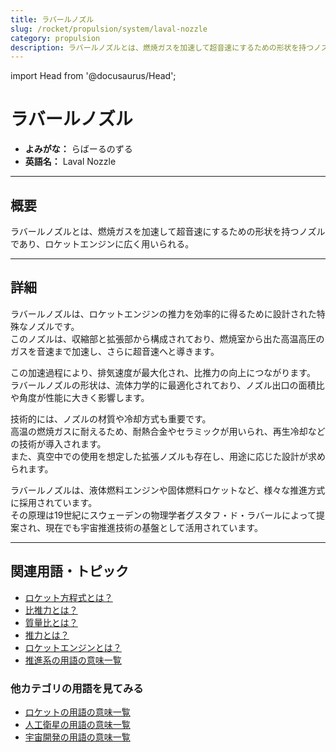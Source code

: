 ```yaml
---
title: ラバールノズル
slug: /rocket/propulsion/system/laval-nozzle
category: propulsion
description: ラバールノズルとは、燃焼ガスを加速して超音速にするための形状を持つノズルであり、ロケットエンジンに広く用いられる。
---
```


import Head from '@docusaurus/Head';

<Head>
  <script type="application/ld+json">
    {`{
      "@context": "https://schema.org",
      "@type": "DefinedTerm",
      "name": "ラバールノズル",
      "inDefinedTermSet": "https://www.space-portal.org",
      "termCode": "rocket/propulsion/system/laval-nozzle",
      "description": "ラバールノズルとは、燃焼ガスを加速して超音速にするための形状を持つノズルであり、ロケットエンジンに広く用いられる。",
      "url": "https://www.space-portal.org/docs/rocket/propulsion/system/laval-nozzle"
    }`}
  </script>
</Head>

# ラバールノズル

- **よみがな：** らばーるのずる  
- **英語名：** Laval Nozzle  

---

## 概要

ラバールノズルとは、燃焼ガスを加速して超音速にするための形状を持つノズルであり、ロケットエンジンに広く用いられる。

---

## 詳細

ラバールノズルは、ロケットエンジンの推力を効率的に得るために設計された特殊なノズルです。  
このノズルは、収縮部と拡張部から構成されており、燃焼室から出た高温高圧のガスを音速まで加速し、さらに超音速へと導きます。  

この加速過程により、排気速度が最大化され、比推力の向上につながります。  
ラバールノズルの形状は、流体力学的に最適化されており、ノズル出口の面積比や角度が性能に大きく影響します。  

技術的には、ノズルの材質や冷却方式も重要です。  
高温の燃焼ガスに耐えるため、耐熱合金やセラミックが用いられ、再生冷却などの技術が導入されます。  
また、真空中での使用を想定した拡張ノズルも存在し、用途に応じた設計が求められます。  

ラバールノズルは、液体燃料エンジンや固体燃料ロケットなど、様々な推進方式に採用されています。  
その原理は19世紀にスウェーデンの物理学者グスタフ・ド・ラバールによって提案され、現在でも宇宙推進技術の基盤として活用されています。

---

## 関連用語・トピック

- [ロケット方程式とは？](/docs/rocket/propulsion/system/rocket-equation)
- [比推力とは？](/docs/rocket/propulsion/system/isp)
- [質量比とは？](/docs/rocket/propulsion/system/mass-ratio)
- [推力とは？](/docs/rocket/propulsion/system/thrust)
- [ロケットエンジンとは？](/docs/rocket/propulsion/rocket-engine)
- [推進系の用語の意味一覧](/docs/category/propulsion)

### 他カテゴリの用語を見てみる
- [ロケットの用語の意味一覧](/docs/category/rocket)
- [人工衛星の用語の意味一覧](/docs/category/satellite)
- [宇宙開発の用語の意味一覧](/docs/category/glossary)
